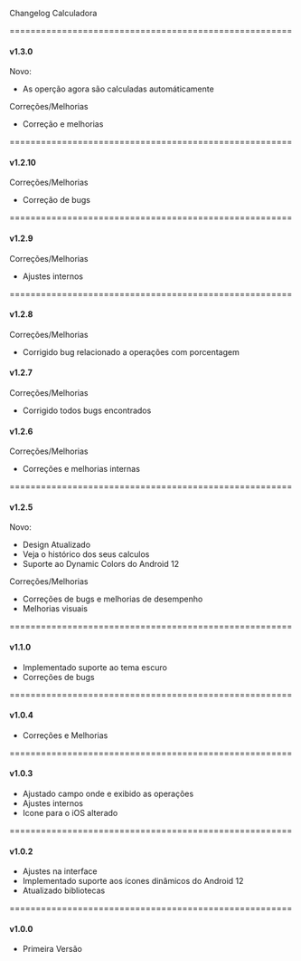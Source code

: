 Changelog Calculadora

======================================================

#### v1.3.0
Novo:
- As operção agora são calculadas automáticamente

Correções/Melhorias
- Correção e melhorias

======================================================

#### v1.2.10

Correções/Melhorias
- Correção de bugs

======================================================

#### v1.2.9

Correções/Melhorias
- Ajustes internos

======================================================

#### v1.2.8

Correções/Melhorias
- Corrigido bug relacionado a operações com porcentagem

#### v1.2.7

Correções/Melhorias
- Corrigido todos bugs encontrados

#### v1.2.6

Correções/Melhorias
- Correções e melhorias internas

======================================================
#### v1.2.5

Novo:
- Design Atualizado
- Veja o histórico dos seus calculos
- Suporte ao Dynamic Colors do Android 12

Correções/Melhorias
- Correções de bugs e melhorias de desempenho
- Melhorias visuais

======================================================
#### v1.1.0
- Implementado suporte ao tema escuro
- Correções de bugs

======================================================
#### v1.0.4
- Correções e Melhorias

======================================================
#### v1.0.3
- Ajustado campo onde e exibido as operações
- Ajustes internos
- Icone para o iOS alterado

======================================================
#### v1.0.2
- Ajustes na interface
- Implementado suporte aos ícones dinâmicos do Android 12
- Atualizado bibliotecas

======================================================
#### v1.0.0
- Primeira Versão
